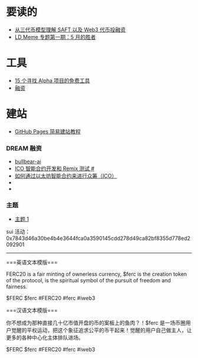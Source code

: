 # 要读的

- [从三代币模型理解 SAFT 以及 Web3 代币投融资](https://foresightnews.pro/article/detail/33468)
- [LD Meme 专题第一期：5 月的胜者](https://ld-capital.medium.com/meme%E4%B8%93%E9%A2%98%E7%AC%AC%E4%B8%80%E6%9C%9F-5%E6%9C%88%E7%9A%84%E8%83%9C%E8%80%85-c9be1a0f1bc9)

# 工具

- [15 个寻找 Alpha 项目的免费工具](https://twitter.com/Defilaocunzhang/status/1647418812105637889)
- [融资](https://www.rootdata.com/zh/Fundraising)

# 建站

- [GitHub Pages 简易建站教程](https://thesocialnetworkinbox.github.io/Tutorial)

### DREAM 融资

- [bullbear-ai](https://cryptorank.io/ico/bullbear-ai)
- [ICO 智能合约开发和 Remix 测试 #](https://pcaaron.github.io/pages/fe/block/project3.html#ico%E5%90%88%E7%BA%A6%E5%88%9D%E7%89%88)
- [如何通过以太坊智能合约来进行众筹（ICO）](https://learnblockchain.cn/2018/02/28/ico-crowdsale/)
- []()
- []()

### 主题

- [主题 1](http://jekyllthemes.org/themes/what-a-theme/)

sui 活动：0x7843d46a30be4b4e3644fca0a3590145cdd278d49ca82bf8355d778ed2092901

---

===英语文本模版===

FERC20 is a fair minting of ownerless currency, $ferc is the creation token of the protocol, is the spiritual symbol of the pursuit of freedom and fairness.

$FERC $ferc #FERC20 #ferc #iweb3

===汉语文本模版===

你不想成为那种直接几十亿市值开盘的币的案板上的鱼肉？！$ferc 是一场币圈用户觉醒的平权运动，把这个象征追求公平的币干起来！觉醒的用户自己做主人，让更多的各种中心化主体排队进场。

$FERC $ferc #FERC20 #ferc #iweb3
